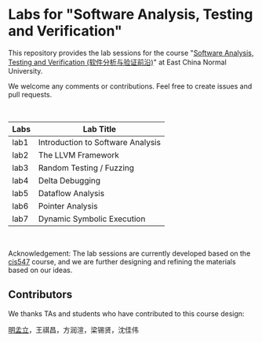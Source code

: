 # Labs for "Software Analysis, Testing and Verification"
This repository provides the lab sessions for the course "[Software Analysis, Testing and Verification (软件分析与验证前沿)](https://tingsu.github.io/files/courses/pa2023.html)" at East China Normal University.

We welcome any comments or contributions. Feel free to create issues and pull requests.

<br>

| Labs       | Lab Title                         |
|------------|-----------------------------------|
| lab1       | Introduction to Software Analysis |
| lab2       | The LLVM Framework                |
| lab3       | Random Testing / Fuzzing          |
| lab4       | Delta Debugging                   |
| lab5       | Dataflow Analysis                 |
| lab6       | Pointer Analysis                  |
| lab7       | Dynamic Symbolic Execution        |

<br>

Acknowledgement: The lab sessions are currently developed based on the [cis547](https://software-analysis-class.org) course, and we are further designing and refining the materials based on our ideas.


## Contributors

We thanks TAs and students who have contributed to this course design:

<a href="https://0x21af.github.io/">明孟立</a>，王祺昌，方润渲，梁锡贤，沈佳伟
